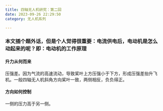 ```yaml
---
title: 四轴无人机研究：第二回
date: 2023-09-26 22:29:50
category: 无人机系列

---
```


### 本文插个题外话，但是个人觉得很重要：电流供电后，电动机是怎么动起来的呢？即：电动机的工作原理


#### 升力从何而来
压强差。因为气流的高速流动，导致桨叶上方压强小于下方，形成压强差抬升飞机。一般四轴无人机斜角方向桨叶一致，两侧相反，负负得正。

#### 方向如何控制
一侧的压力高于另一侧。


